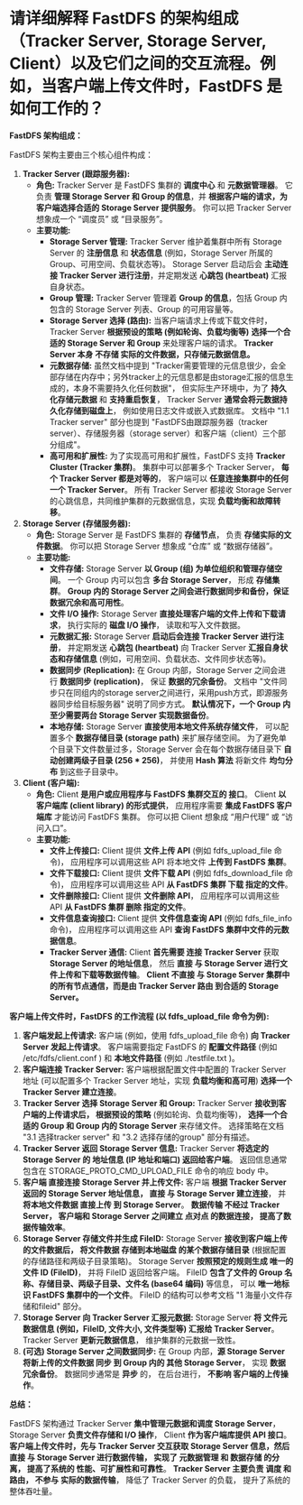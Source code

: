 # 请详细解释 FastDFS 的架构组成（Tracker Server, Storage Server, Client）以及它们之间的交互流程。例如，当客户端上传文件时，FastDFS 是如何工作的？

**FastDFS 架构组成：**

FastDFS 架构主要由三个核心组件构成：

1. **Tracker Server (跟踪服务器):**
   - **角色:** Tracker Server 是 FastDFS 集群的 **调度中心** 和 **元数据管理器**。 它负责 **管理 Storage Server 和 Group 的信息**，并 **根据客户端的请求，为客户端选择合适的 Storage Server 提供服务**。 你可以把 Tracker Server 想象成一个 “调度员” 或 “目录服务”。
   - **主要功能:**
     - **Storage Server 管理:** Tracker Server 维护着集群中所有 Storage Server 的 **注册信息** 和 **状态信息** (例如，Storage Server 所属的 Group、可用空间、负载状态等)。 Storage Server 启动后会 **主动连接 Tracker Server 进行注册**，并定期发送 **心跳包 (heartbeat)** 汇报自身状态。
     - **Group 管理:** Tracker Server 管理着 **Group 的信息**，包括 Group 内包含的 Storage Server 列表、Group 的可用容量等。
     - **Storage Server 选择 (路由):** 当客户端请求上传或下载文件时，Tracker Server **根据预设的策略 (例如轮询、负载均衡等)** **选择一个合适的 Storage Server 和 Group** 来处理客户端的请求。 **Tracker Server 本身 不存储 实际的文件数据，只存储元数据信息。**
     - **元数据存储:** 虽然文档中提到 "Tracker需要管理的元信息很少，会全部存储在内存中；另外tracker上的元信息都是由storage汇报的信息生成的，本身不需要持久化任何数据"， 但实际生产环境中，为了 **持久化存储元数据** 和 **支持重启恢复**， Tracker Server **通常会将元数据持久化存储到磁盘上**， 例如使用日志文件或嵌入式数据库。 文档中 "1.1 Tracker server" 部分也提到 "FastDFS由跟踪服务器（tracker server）、存储服务器（storage server）和客户端（client）三个部分组成"。
     - **高可用和扩展性:** 为了实现高可用和扩展性，FastDFS 支持 **Tracker Cluster (Tracker 集群)**。 集群中可以部署多个 Tracker Server， **每个 Tracker Server 都是对等的**， 客户端可以 **任意连接集群中的任何一个 Tracker Server**。 所有 Tracker Server 都接收 Storage Server 的心跳信息，共同维护集群的元数据信息，实现 **负载均衡和故障转移**。
2. **Storage Server (存储服务器):**
   - **角色:** Storage Server 是 FastDFS 集群的 **存储节点**， 负责 **存储实际的文件数据**。 你可以把 Storage Server 想象成 “仓库” 或 “数据存储器”。
   - **主要功能:**
     - **文件存储:** Storage Server **以 Group (组) 为单位组织和管理存储空间**。 一个 Group 内可以包含 **多台 Storage Server**， 形成 **存储集群**。 **Group 内的 Storage Server 之间会进行数据同步和备份，保证数据冗余和高可用性**。
     - **文件 I/O 操作:** Storage Server **直接处理客户端的文件上传和下载请求**， 执行实际的 **磁盘 I/O 操作**， 读取和写入文件数据。
     - **元数据汇报:** Storage Server **启动后会连接 Tracker Server 进行注册**， 并定期发送 **心跳包 (heartbeat)** 向 Tracker Server **汇报自身状态和存储信息** (例如，可用空间、负载状态、文件同步状态等)。
     - **数据同步 (Replication):** 在 Group 内部，Storage Server 之间会进行 **数据同步 (replication)**， 保证 **数据的冗余备份**。 文档中 "文件同步只在同组内的storage server之间进行，采用push方式，即源服务器同步给目标服务器" 说明了同步方式。 **默认情况下，一个 Group 内至少需要两台 Storage Server 实现数据备份**。
     - **本地存储:** Storage Server **直接使用本地文件系统存储文件**， 可以配置多个 **数据存储目录 (storage path)** 来扩展存储空间。 为了避免单个目录下文件数量过多，Storage Server 会在每个数据存储目录下 **自动创建两级子目录 (256 \* 256)**， 并使用 **Hash 算法** 将新文件 **均匀分布** 到这些子目录中。
3. **Client (客户端):**
   - **角色:** Client **是用户或应用程序与 FastDFS 集群交互的 接口**。 Client **以客户端库 (client library) 的形式提供**， 应用程序需要 **集成 FastDFS 客户端库** 才能访问 FastDFS 集群。 你可以把 Client 想象成 “用户代理” 或 “访问入口”。
   - **主要功能:**
     - **文件上传接口:** Client 提供 **文件上传 API** (例如 fdfs_upload_file 命令)， 应用程序可以调用这些 API 将本地文件 **上传到 FastDFS 集群**。
     - **文件下载接口:** Client 提供 **文件下载 API** (例如 fdfs_download_file 命令)， 应用程序可以调用这些 API **从 FastDFS 集群 下载 指定的文件**。
     - **文件删除接口:** Client 提供 **文件删除 API**， 应用程序可以调用这些 API **从 FastDFS 集群 删除 指定的文件**。
     - **文件信息查询接口:** Client 提供 **文件信息查询 API** (例如 fdfs_file_info 命令)， 应用程序可以调用这些 API **查询 FastDFS 集群中文件的元数据信息**。
     - **Tracker Server 通信:** Client **首先需要 连接 Tracker Server** 获取 **Storage Server 的地址信息**， 然后 **直接 与 Storage Server 进行文件上传和下载等数据传输**。 **Client 不直接 与 Storage Server 集群中的所有节点通信，而是由 Tracker Server 路由 到合适的 Storage Server。**

**客户端上传文件时，FastDFS 的工作流程 (以 fdfs_upload_file 命令为例):**

1. **客户端发起上传请求:** 客户端 (例如，使用 fdfs_upload_file 命令) **向 Tracker Server 发起上传请求**。 客户端需要指定 FastDFS 的 **配置文件路径** (例如 /etc/fdfs/client.conf ) 和 **本地文件路径** (例如 ./testfile.txt )。
2. **客户端连接 Tracker Server:** 客户端根据配置文件中配置的 Tracker Server 地址 (可以配置多个 Tracker Server 地址，实现 **负载均衡和高可用**) **选择一个 Tracker Server 建立连接**。
3. **Tracker Server 选择 Storage Server 和 Group:** Tracker Server **接收到客户端的上传请求后， 根据预设的策略** (例如轮询、负载均衡等)， **选择一个合适的 Group 和 Group 内的 Storage Server** 来存储文件。 选择策略在文档 "3.1 选择tracker server" 和 "3.2 选择存储的group" 部分有描述。
4. **Tracker Server 返回 Storage Server 信息:** Tracker Server **将选定的 Storage Server 的 地址信息 (IP 地址和端口) 返回给客户端**。 返回信息通常包含在 STORAGE_PROTO_CMD_UPLOAD_FILE 命令的响应 body 中。
5. **客户端 直接连接 Storage Server 并上传文件:** 客户端 **根据 Tracker Server 返回的 Storage Server 地址信息， 直接 与 Storage Server 建立连接**， 并 **将本地文件数据 直接上传 到 Storage Server**。 **数据传输 不经过 Tracker Server， 客户端和 Storage Server 之间建立 点对点 的数据连接， 提高了数据传输效率**。 
6. **Storage Server 存储文件并生成 FileID:** Storage Server **接收到客户端上传的文件数据后， 将文件数据 存储到本地磁盘 的某个数据存储目录** (根据配置的存储路径和两级子目录策略)。 Storage Server **按照预定的规则生成 唯一的文件 ID (FileID)**， 并将 FileID 返回给客户端。 FileID **包含了文件的 Group 名称、存储目录、两级子目录、文件名 (base64 编码)** 等信息， 可以 **唯一地标识 FastDFS 集群中的一个文件**。 FileID 的结构可以参考文档 "1 海量小文件存储和fileid" 部分。
7. **Storage Server 向 Tracker Server 汇报元数据:** Storage Server **将 文件元数据信息 (例如，FileID, 文件大小, 文件类型等) 汇报给 Tracker Server**。 Tracker Server **更新元数据信息**， 维护集群的元数据一致性。
8. **(可选) Storage Server 之间数据同步:** 在 Group 内部，**源 Storage Server 将新上传的文件数据 同步 到 Group 内的 其他 Storage Server**， 实现 **数据冗余备份**。 数据同步通常是 **异步** 的， 在后台进行， **不影响 客户端的上传操作**。

**总结：**

FastDFS 架构通过 Tracker Server **集中管理元数据和调度 Storage Server**， Storage Server **负责文件存储和 I/O 操作**， Client **作为客户端库提供 API 接口**。 **客户端上传文件时，先与 Tracker Server 交互获取 Storage Server 信息，然后 直接 与 Storage Server 进行数据传输， 实现了 元数据管理 和 数据存储 的分离， 提高了系统的 性能、可扩展性和可靠性**。 **Tracker Server 主要负责 调度 和 路由， 不参与 实际的数据传输**， 降低了 Tracker Server 的负载， 提升了系统的整体吞吐量。